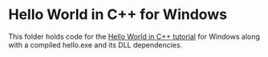 # Hello World in C++ for Windows

This folder holds code for the [Hello World in C++ tutorial](https://github.com/xaya/xaya_tutorials/wiki/Hello-World-C--) for Windows along with a compiled hello.exe and its DLL dependencies.


